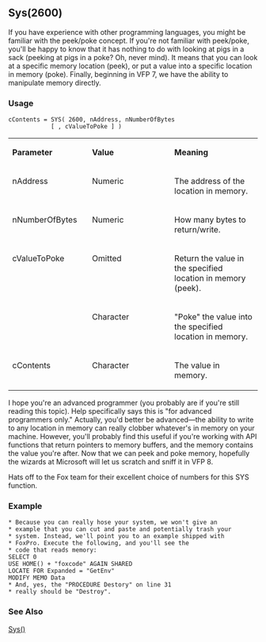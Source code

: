 ## Sys(2600)

If you have experience with other programming languages, you might be familiar with the peek/poke concept. If you're not familiar with peek/poke, you'll be happy to know that it has nothing to do with looking at pigs in a sack (peeking at pigs in a poke? Oh, never mind). It means that you can look at a specific memory location (peek), or put a value into a specific location in memory (poke). Finally, beginning in VFP 7, we have the ability to manipulate memory directly.

### Usage

```foxpro
cContents = SYS( 2600, nAddress, nNumberOfBytes
            [ , cValueToPoke ] )
```
<table>
<tr>
  <td width="32%" valign="top">
  <p><b>Parameter</b></p>
  </td>
  <td width=23% valign=top>
  <p><b>Value</b></p>
  </td>
  <td width=45% valign=top>
  <p><b>Meaning</b></p>
  </td>
 </tr>
<tr>
  <td width="32%" valign="top">
  <p>nAddress</p>
  </td>
  <td width=23% valign=top>
  <p>Numeric</p>
  </td>
  <td width=45% valign=top>
  <p>The address of the location in memory.</p>
  </td>
 </tr>
<tr>
  <td width="32%" valign="top">
  <p>nNumberOfBytes</p>
  </td>
  <td width=23% valign=top>
  <p>Numeric</p>
  </td>
  <td width=45% valign=top>
  <p>How many bytes to return/write.</p>
  </td>
 </tr>
<tr>
  <td width=32% rowspan=2 valign=top>
  <p>cValueToPoke</p>
  </td>
  <td width=23% valign=top>
  <p>Omitted</p>
  </td>
  <td width=45% valign=top>
  <p>Return the value in the specified location in memory (peek).</p>
  </td>
 </tr>
<tr>
  <td width=33% valign=top>
  <p>Character</p>
  </td>
  <td width=67% valign=top>
  <p>&quot;Poke&quot; the value into the specified location in memory.</p>
  </td>
 </tr>
<tr>
  <td width="32%" valign="top">
  <p>cContents</p>
  </td>
  <td width=23% valign=top>
  <p>Character</p>
  </td>
  <td width=45% valign=top>
  <p>The value in memory.</p>
  </td>
 </tr>
</table>

I hope you're an advanced programmer (you probably are if you're still reading this topic). Help specifically says this is "for advanced programmers only." Actually, you'd better be advanced&mdash;the ability to write to any location in memory can really clobber whatever's in memory on your machine. However, you'll probably find this useful if you're working with API functions that return pointers to memory buffers, and the memory contains the value you're after. Now that we can peek and poke memory, hopefully the wizards at Microsoft will let us scratch and sniff it in VFP 8.

Hats off to the Fox team for their excellent choice of numbers for this SYS function. 

### Example

```foxpro
* Because you can really hose your system, we won't give an
* example that you can cut and paste and potentially trash your
* system. Instead, we'll point you to an example shipped with
* FoxPro. Execute the following, and you'll see the
* code that reads memory:
SELECT 0
USE HOME() + "foxcode" AGAIN SHARED
LOCATE FOR Expanded = "GetEnv"
MODIFY MEMO Data
* And, yes, the "PROCEDURE Destory" on line 31
* really should be "Destroy".
```
### See Also

[Sys()](s4g895.md)